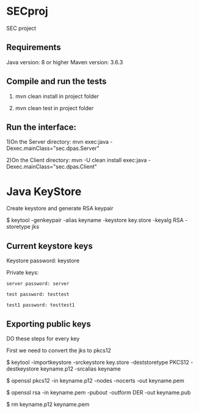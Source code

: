 # SECproj
SEC project

## Requirements

Java version: 8 or higher
Maven version: 3.6.3

## Compile and run the tests

1) mvn clean install in project folder

2) mvn clean test in project folder

## Run the interface:

1)On the Server directory: mvn exec:java -Dexec.mainClass="sec.dpas.Server"

2)On the Client directory: mvn -U clean install exec:java -Dexec.mainClass="sec.dpas.Client"


# Java KeyStore

Create keystore and generate RSA keypair

$ keytool -genkeypair -alias keyname -keystore key.store -keyalg RSA -storetype jks


## Current keystore keys 

Keystore password: keystore

Private keys:

	server password: server

	test password: testtest

	test1 password: testtest1

## Exporting public keys

DO these steps for every key

First we need to convert the jks to pkcs12

$ keytool -importkeystore -srckeystore key.store -deststoretype PKCS12 -destkeystore keyname.p12 -srcalias keyname

$ openssl pkcs12 -in keyname.p12 -nodes -nocerts -out keyname.pem

$ openssl rsa -in keyname.pem -pubout -outform DER -out keyname.pub

$ rm keyname.p12 keyname.pem
